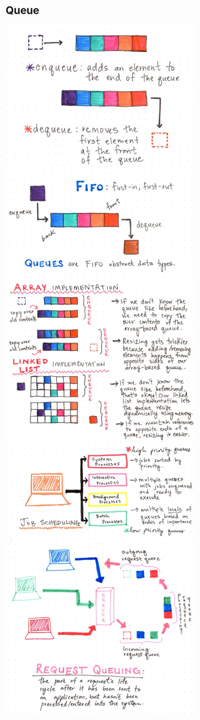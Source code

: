 # Queue

![](./images/2017-10-25-22-01-36.png)
![](./images/2017-10-25-22-01-48.png)
![](./images/2017-10-25-22-02-10.png)
![](./images/2017-10-25-22-02-41.png)
![](./images/2017-10-25-22-03-09.png)